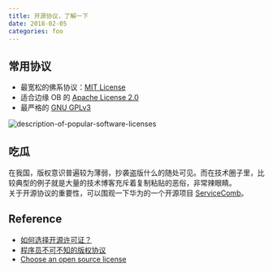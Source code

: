 ```yaml
---
title: 开源协议，了解一下
date: 2018-02-05
categories: foo
---
```


## 常用协议

- 最宽松的佛系协议：[MIT License](https://choosealicense.com/licenses/mit/)
- 适合边缘 OB 的 [Apache License 2.0](https://choosealicense.com/licenses/apache-2.0/)
- 最严格的 [GNU GPLv3](https://choosealicense.com/licenses/gpl-3.0/)

> 
![description-of-popular-software-licenses](https://i.loli.net/2018/10/04/5bb4ef4c70779.png)

## 吃瓜

在我国，版权意识普遍较为薄弱，抄袭盗版什么的随处可见。而在技术圈子里，比较典型的例子就是大量的技术博客充斥着复制粘贴的恶俗，非常辣眼睛。  
关于开源协议的重要性，可以围观一下华为的一个开源项目 [ServiceComb](https://github.com/ServiceComb/go-chassis/issues/28)。

## Reference

- [如何选择开源许可证？](http://www.ruanyifeng.com/blog/2011/05/how_to_choose_free_software_licenses.html)
- [程序员不可不知的版权协议](http://www.gcssloop.com/tips/choose-license)
- [Choose an open source license](https://choosealicense.com/)
